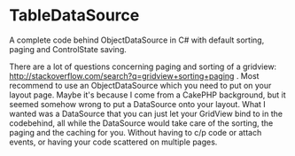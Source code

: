 TableDataSource
===============

A complete code behind ObjectDataSource in C# with default sorting, paging and ControlState saving.

There are a lot of questions concerning paging and sorting of a gridview: http://stackoverflow.com/search?q=gridview+sorting+paging . Most recommend to use an ObjectDataSource which you need to put on your layout page. Maybe it's because I come from a CakePHP background, but it seemed somehow wrong to put a DataSource onto your layout. What I wanted was a DataSource that you can just let your GridView bind to in the codebehind, all while the DataSource would take care of the sorting, the paging and the caching for you. Without having to c/p code or attach events, or having your code scattered on multiple pages.
